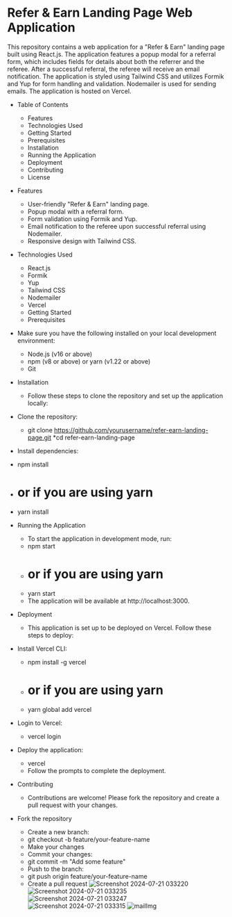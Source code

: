 # Refer & Earn Landing Page Web Application

This repository contains a web application for a "Refer & Earn" landing page built using React.js. The application features a popup modal for a referral form, which includes fields for details about both the referrer and the referee. After a successful referral, the referee will receive an email notification. The application is styled using Tailwind CSS and utilizes Formik and Yup for form handling and validation. Nodemailer is used for sending emails. The application is hosted on Vercel.

- Table of Contents
  * Features
  * Technologies Used
  * Getting Started
  * Prerequisites
  * Installation
  * Running the Application
  * Deployment
  * Contributing
  * License

- Features
  * User-friendly "Refer & Earn" landing page.
  * Popup modal with a referral form.
  * Form validation using Formik and Yup.
  * Email notification to the referee upon successful referral using Nodemailer.
  * Responsive design with Tailwind CSS.
  
- Technologies Used
  * React.js
  * Formik
  * Yup
  * Tailwind CSS
  * Nodemailer
  * Vercel
  * Getting Started
  * Prerequisites
  
- Make sure you have the following installed on your local development environment:
  * Node.js (v16 or above)
  * npm (v8 or above) or yarn (v1.22 or above)
  * Git
  
- Installation
  * Follow these steps to clone the repository and set up the application locally:

- Clone the repository:
  * git clone https://github.com/yourusername/refer-earn-landing-page.git
  *cd refer-earn-landing-page

- Install dependencies: 
 * npm install
 * # or if you are using yarn
 * yarn install

- Running the Application
  * To start the application in development mode, run:
  * npm start
  * # or if you are using yarn
  * yarn start
  * The application will be available at http://localhost:3000.

- Deployment
  * This application is set up to be deployed on Vercel. Follow these steps to deploy:

- Install Vercel CLI:
  * npm install -g vercel
  * # or if you are using yarn
  * yarn global add vercel
    
- Login to Vercel:
  * vercel login
    
- Deploy the application:
  * vercel
  * Follow the prompts to complete the deployment.

- Contributing
  * Contributions are welcome! Please fork the repository and create a pull request with your changes.

- Fork the repository
  * Create a new branch:
  * git checkout -b feature/your-feature-name
  * Make your changes
  * Commit your changes:
  * git commit -m "Add some feature"
  * Push to the branch:
  * git push origin feature/your-feature-name
  * Create a pull request
![Screenshot 2024-07-21 033220](https://github.com/user-attachments/assets/2afbf183-9291-44c9-8481-e9c9450ad3ec)
![Screenshot 2024-07-21 033235](https://github.com/user-attachments/assets/a6dd1c66-1286-485c-8cb2-64cee7421316)
![Screenshot 2024-07-21 033247](https://github.com/user-attachments/assets/62e8ec67-c527-4368-808c-15e473ff7526)
![Screenshot 2024-07-21 033315](https://github.com/user-attachments/assets/24a1dbb8-3db6-4f15-a718-d35c54e26549)
![mailImg](https://github.com/user-attachments/assets/addb8370-9fa9-49e1-a1e0-ce3a3b2975bf)

